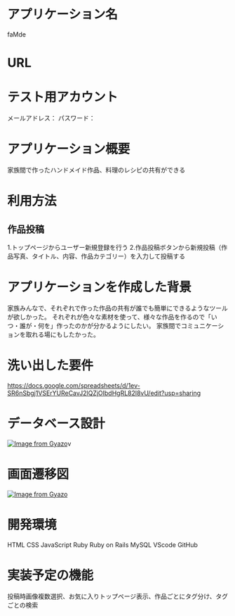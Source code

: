 # アプリケーション名
faMde

# URL


# テスト用アカウント
メールアドレス：
パスワード：

# アプリケーション概要
家族間で作ったハンドメイド作品、料理のレシピの共有ができる

# 利用方法
## 作品投稿
1.トップページからユーザー新規登録を行う
2.作品投稿ボタンから新規投稿（作品写真、タイトル、内容、作品カテゴリー）を入力して投稿する

# アプリケーションを作成した背景

家族みんなで、それぞれで作った作品の共有が誰でも簡単にできるようなツールが欲しかった。
それぞれが色々な素材を使って、様々な作品を作るので「いつ・誰が・何を」作ったのかが分かるようにしたい。
家族間でコミュニケーションを取れる場にもしたかった。


# 洗い出した要件
https://docs.google.com/spreadsheets/d/1ev-SR6nSbgj1VSErYUReCavJ2lQZjOIbdHgRL82l8vU/edit?usp=sharing

# データベース設計
[![Image from Gyazo](https://i.gyazo.com/1baa6c2d9163b97eaf174b7528ef6bb9.png)](https://gyazo.com/1baa6c2d9163b97eaf174b7528ef6bb9)v

# 画面遷移図
[![Image from Gyazo](https://i.gyazo.com/dde3685ca4daed6dc9c4f515448fd77a.png)](https://gyazo.com/dde3685ca4daed6dc9c4f515448fd77a)

# 開発環境
HTML CSS
JavaScript
Ruby
Ruby on Rails
MySQL
VScode
GitHub

# 実装予定の機能
投稿時画像複数選択、お気に入りトップページ表示、作品ごとにタグ分け、タグごとの検索
